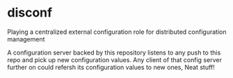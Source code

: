 # disconf
Playing a centralized external configuration role for distributed configuration management

A configuration server backed by this repository listens to any push to this repo and pick up new configuration values. Any client of that config server further on could refersh its configuration values to new ones, Neat stuff!
